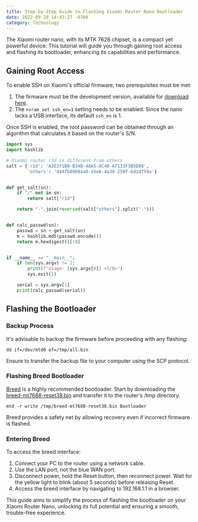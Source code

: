 ```yaml
---
title: Step-by-Step Guide to Flashing Xiaomi Router Nano Bootloader
date: 2022-09-28 14:43:27 -0700
category: Technology
---
```


The Xiaomi router nano, with its MTK 7628 chipset, is a compact yet powerful device. This tutorial will guide you through gaining root access and flashing its bootloader, enhancing its capabilities and performance.

## Gaining Root Access

To enable SSH on Xiaomi's official firmware, two prerequisites must be met:

1. The firmware must be the development version, available for [download here](https://www1.miwifi.com/miwifi_download.html).
2. The `nvram set ssh_en=1` setting needs to be enabled. Since the nano lacks a USB interface, its default `ssh_en` is 1.

Once SSH is enabled, the root password can be obtained through an algorithm that calculates it based on the router's S/N.

```python
import sys
import hashlib

# Xiaomi router r1d is different from others
salt = {'r1d': 'A2E371B0-B34B-48A5-8C40-A7133F3B5D88',
        'others': 'd44fb0960aa0-a5e6-4a30-250f-6d2df50a'}


def get_salt(sn):
    if "/" not in sn:
        return salt["r1d"]

    return "-".join(reversed(salt["others"].split("-")))


def calc_passwd(sn):
    passwd = sn + get_salt(sn)
    m = hashlib.md5(passwd.encode())
    return m.hexdigest()[:8]


if __name__ == "__main__":
    if len(sys.argv) != 2:
        print(f"Usage: {sys.argv[0]} <S/N>")
        sys.exit(1)

    serial = sys.argv[1]
    print(calc_passwd(serial))

```

## Flashing the Bootloader

### Backup Process

It's advisable to backup the firmware before proceeding with any flashing:

```shell
dd if=/dev/mtd0 of=/tmp/all.bin
```

Ensure to transfer the backup file to your computer using the SCP protocol.

### Flashing Breed Bootloader

[Breed](https://breed.hackpascal.net) is a highly recommended bootloader. Start by downloading the [breed-mt7688-reset38.bin](https://breed.hackpascal.net/breed-mt7688-reset38.bin) and transfer it to the router's /tmp directory.

```shell
mtd -r write /tmp/breed-mt7688-reset38.bin Bootloader
```

Breed provides a safety net by allowing recovery even if incorrect firmware is flashed.

### Entering Breed

To access the breed interface:

1. Connect your PC to the router using a network cable.
2. Use the LAN port, not the blue WAN port.
3. Disconnect power, hold the Reset button, then reconnect power. Wait for the yellow light to blink (about 5 seconds) before releasing Reset.
4. Access the breed interface by navigating to 192.168.1.1 in a browser.

This guide aims to simplify the process of flashing the bootloader on your Xiaomi Router Nano, unlocking its full potential and ensuring a smooth, trouble-free experience.
